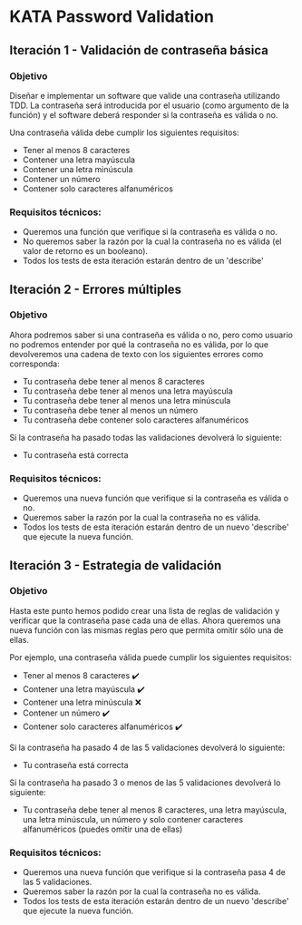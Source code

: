 # KATA Password Validation

## Iteración 1 - Validación de contraseña básica

### Objetivo

Diseñar e implementar un software que valide una contraseña utilizando TDD.
La contraseña será introducida por el usuario (como argumento de la función) y el software deberá responder si la contraseña es válida o no.

Una contraseña válida debe cumplir los siguientes requisitos:

- Tener al menos 8 caracteres
- Contener una letra mayúscula
- Contener una letra minúscula
- Contener un número
- Contener solo caracteres alfanuméricos

### Requisitos técnicos:

- Queremos una función que verifique si la contraseña es válida o no.
- No queremos saber la razón por la cual la contraseña no es válida (el valor de retorno es un booleano).
- Todos los tests de esta iteración estarán dentro de un 'describe'

## Iteración 2 - Errores múltiples

### Objetivo

Ahora podremos saber si una contraseña es válida o no, pero como usuario no podremos entender por qué la contraseña no es válida, por lo que devolveremos una cadena de texto con los siguientes errores como corresponda:

- Tu contraseña debe tener al menos 8 caracteres
- Tu contraseña debe tener al menos una letra mayúscula
- Tu contraseña debe tener al menos una letra minúscula
- Tu contraseña debe tener al menos un número
- Tu contraseña debe contener solo caracteres alfanuméricos

Si la contraseña ha pasado todas las validaciones devolverá lo siguiente:

- Tu contraseña está correcta

### Requisitos técnicos:

- Queremos una nueva función que verifique si la contraseña es válida o no.
- Queremos saber la razón por la cual la contraseña no es válida.
- Todos los tests de esta iteración estarán dentro de un nuevo 'describe' que ejecute la nueva función.

## Iteración 3 - Estrategia de validación

### Objetivo

Hasta este punto hemos podido crear una lista de reglas de validación y verificar que la contraseña pase cada una de ellas. Ahora queremos una nueva función con las mismas reglas pero que permita omitir sólo una de ellas.

Por ejemplo, una contraseña válida puede cumplir los siguientes requisitos:

- Tener al menos 8 caracteres :heavy_check_mark:
- Contener una letra mayúscula :heavy_check_mark:
- Contener una letra minúscula :x:
- Contener un número :heavy_check_mark:
- Contener solo caracteres alfanuméricos :heavy_check_mark:

Si la contraseña ha pasado 4 de las 5 validaciones devolverá lo siguiente:

- Tu contraseña está correcta

Si la contraseña ha pasado 3 o menos de las 5 validaciones devolverá lo siguiente:

- Tu contraseña debe tener al menos 8 caracteres, una letra mayúscula, una letra minúscula, un número y solo contener caracteres alfanuméricos (puedes omitir una de ellas)

### Requisitos técnicos:

- Queremos una nueva función que verifique si la contraseña pasa 4 de las 5 validaciones.
- Queremos saber la razón por la cual la contraseña no es válida.
- Todos los tests de esta iteración estarán dentro de un nuevo 'describe' que ejecute la nueva función.
